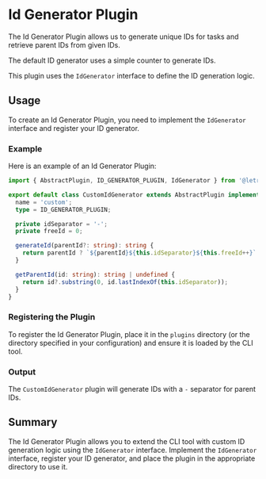 # Id Generator Plugin

The Id Generator Plugin allows us to generate unique IDs for tasks and retrieve parent IDs from given IDs.

The default ID generator uses a simple counter to generate IDs.

This plugin uses the `IdGenerator` interface to define the ID generation logic.

## Usage

To create an Id Generator Plugin, you need to implement the `IdGenerator` interface and register your ID generator.

### Example

Here is an example of an Id Generator Plugin:

```typescript
import { AbstractPlugin, ID_GENERATOR_PLUGIN, IdGenerator } from '@letrun/core';

export default class CustomIdGenerator extends AbstractPlugin implements IdGenerator {
  name = 'custom';
  type = ID_GENERATOR_PLUGIN;

  private idSeparator = '-';
  private freeId = 0;

  generateId(parentId?: string): string {
    return parentId ? `${parentId}${this.idSeparator}${this.freeId++}` : `${this.freeId++}`;
  }

  getParentId(id: string): string | undefined {
    return id?.substring(0, id.lastIndexOf(this.idSeparator));
  }
}
```

### Registering the Plugin

To register the Id Generator Plugin, place it in the `plugins` directory (or the directory specified in your configuration) and ensure it is loaded by the CLI tool.

### Output

The `CustomIdGenerator` plugin will generate IDs with a `-` separator for parent IDs.

## Summary

The Id Generator Plugin allows you to extend the CLI tool with custom ID generation logic using the `IdGenerator` interface. Implement the `IdGenerator` interface, register your ID generator, and place the plugin in the appropriate directory to use it.
